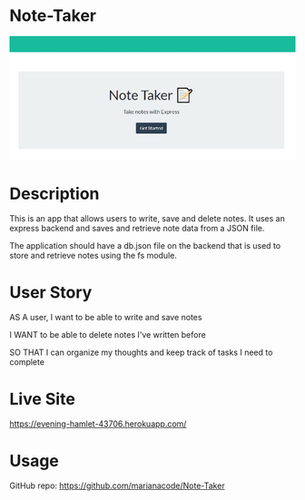 # Note-Taker

<img src="./Assets/Note-Taker.JPG" alt="Note Taker"> 
    
# Description

This is an app that allows users to write, save and delete notes. It uses an express backend and saves and retrieve note data from a JSON file.

The application should have a db.json file on the backend that is used to store and retrieve notes using the fs module.

# User Story

AS A user, I want to be able to write and save notes

I WANT to be able to delete notes I've written before

SO THAT I can organize my thoughts and keep track of tasks I need to complete

# Live Site

https://evening-hamlet-43706.herokuapp.com/

# Usage
 GitHub repo: https://github.com/marianacode/Note-Taker
